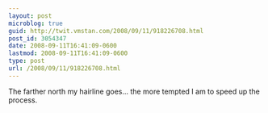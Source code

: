 ```yaml
---
layout: post
microblog: true
guid: http://twit.vmstan.com/2008/09/11/918226708.html
post_id: 3054347
date: 2008-09-11T16:41:09-0600
lastmod: 2008-09-11T16:41:09-0600
type: post
url: /2008/09/11/918226708.html
---
```

The farther north my hairline goes... the more tempted I am to speed up the process.
